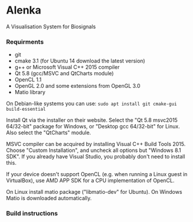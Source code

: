 # Alenka
A Visualisation System for Biosignals

### Requirments
* git
* cmake 3.1 (for Ubuntu 14 download the latest version)
* g++ or Microsoft Visual C++ 2015 compiler
* Qt 5.8 (gcc/MSVC and QtCharts module)
* OpenCL 1.1
* OpenGL 2.0 and some extensions from OpenGL 3.0
* Matio library

On Debian-like systems you can use: `sudo apt install git cmake-gui build-essential`

Install Qt via the installer on their website. Select the "Qt 5.8 msvc2015 64/32-bit"
package for Windows, or "Desktop gcc 64/32-bit" for Linux. Also select the "QtCharts" module.

MSVC compiler can be acquired by installing Visual C++ Build Tools 2015. Choose "Custom
Installation", and uncheck all options but "Windows 8.1 SDK". If you already have Visual
Studio, you probably don't need to install this.

If your device doesn't support OpenCL (e.g. when running a Linux guest in VirtualBox),
use AMD APP SDK for a CPU implementation of OpenCL.

On Linux install matio package ("libmatio-dev" for Ubuntu). On Windows Matio is downloaded automatically.

### Build instructions


